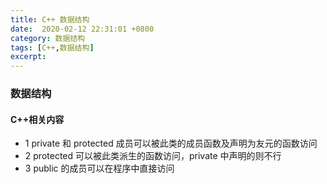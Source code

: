 ```yaml
---
title: C++ 数据结构
date:  2020-02-12 22:31:01 +0800
category: 数据结构
tags: [C++,数据结构]
excerpt:
---
```


### 数据结构

#### C++相关内容
- 1 private 和 protected 成员可以被此类的成员函数及声明为友元的函数访问
- 2 protected 可以被此类派生的函数访问，private 中声明的则不行
- 3 public 的成员可以在程序中直接访问
